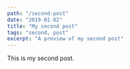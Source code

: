 ```yaml
---
path: "/second-post"
date: "2019-01-02"
title: "My second post"
tags: "second, post"
excerpt: "A preview of my second post"
---
```


This is my second post.
